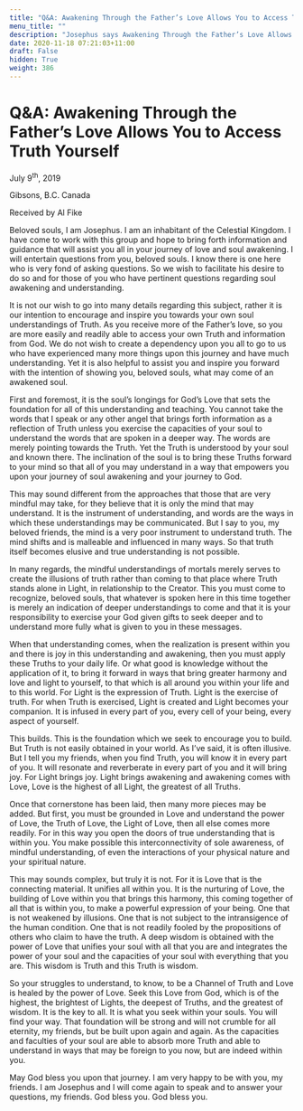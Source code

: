 ```yaml
---
title: "Q&A: Awakening Through the Father’s Love Allows You to Access Truth Yourself"
menu_title: ""
description: "Josephus says Awakening Through the Father’s Love Allows You to Access Truth Yourself"
date: 2020-11-18 07:21:03+11:00
draft: False
hidden: True
weight: 386
---
```

# Q&A: Awakening Through the Father’s Love Allows You to Access Truth Yourself

July 9<sup>th</sup>, 2019

Gibsons, B.C. Canada

Received by Al Fike

Beloved souls, I am Josephus. I am an inhabitant of the Celestial Kingdom. I have come to work with this group and hope to bring forth information and guidance that will assist you all in your journey of love and soul awakening. I will entertain questions from you, beloved souls. I know there is one here who is very fond of asking questions. So we wish to facilitate his desire to do so and for those of you who have pertinent questions regarding soul awakening and understanding. 

It is not our wish to go into many details regarding this subject, rather it is our intention to encourage and inspire you towards your own soul understandings of Truth. As you receive more of the Father’s love, so you are more easily and readily able to access your own Truth and information from God. We do not wish to create a dependency upon you all to go to us who have experienced many more things upon this journey and have much understanding. Yet it is also helpful to assist you and inspire you forward with the intention of showing you, beloved souls, what may come of an awakened soul. 

First and foremost, it is the soul’s longings for God’s Love that sets the foundation for all of this understanding and teaching. You cannot take the words that I speak or any other angel that brings forth information as a reflection of Truth unless you exercise the capacities of your soul to understand the words that are spoken in a deeper way. The words are merely pointing towards the Truth. Yet the Truth is understood by your soul and known there. The inclination of the soul is to bring these Truths forward to your mind so that all of you may understand in a way that empowers you upon your journey of soul awakening and your journey to God. 

This may sound different from the approaches that those that are very mindful may take, for they believe that it is only the mind that may understand. It is the instrument of understanding, and words are the ways in which these understandings may be communicated. But I say to you, my beloved friends, the mind is a very poor instrument to understand truth. The mind shifts and is malleable and influenced in many ways. So that truth itself becomes elusive and true understanding is not possible. 

In many regards, the mindful understandings of mortals merely serves to create the illusions of truth rather than coming to that place where Truth stands alone in Light, in relationship to the Creator. This you must come to recognize, beloved souls, that whatever is spoken here in this time together is merely an indication of deeper understandings to come and that it is your responsibility to exercise your God given gifts to seek deeper and to understand more fully what is given to you in these messages. 

When that understanding comes, when the realization is present within you and there is joy in this understanding and awakening, then you must apply these Truths to your daily life. Or what good is knowledge without the application of it, to bring it forward in ways that bring greater harmony and love and light to yourself, to that which is all around you within your life and to this world. For Light is the expression of Truth. Light is the exercise of truth. For when Truth is exercised, Light is created and Light becomes your companion. It is infused in every part of you, every cell of your being, every aspect of yourself. 

This builds. This is the foundation which we seek to encourage you to build. But Truth is not easily obtained in your world. As I’ve said, it is often illusive. But I tell you my friends, when you find Truth, you will know it in every part of you. It will resonate and reverberate in every part of you and it will bring joy. For Light brings joy. Light brings awakening and awakening comes with Love, Love is the highest of all Light, the greatest of all Truths. 

Once that cornerstone has been laid, then many more pieces may be added. But first, you must be grounded in Love and understand the power of Love, the Truth of Love, the Light of Love, then all else comes more readily. For in this way you open the doors of true understanding that is within you. You make possible this interconnectivity of sole awareness, of mindful understanding, of even the interactions of your physical nature and your spiritual nature. 

This may sounds complex, but truly it is not. For it is Love that is the connecting material. It unifies all within you. It is the nurturing of Love, the building of Love within you that brings this harmony, this coming together of all that is within you, to make a powerful expression of your being. One that is not weakened by illusions. One that is not subject to the intransigence of the human condition. One that is not readily fooled by the propositions of others who claim to have the truth. A deep wisdom is obtained with the power of Love that unifies your soul with all that you are and integrates the power of your soul and the capacities of your soul with everything that you are. This wisdom is Truth and this Truth is wisdom. 

So your struggles to understand, to know, to be a Channel of Truth and Love is healed by the power of Love. Seek this Love from God, which is of the highest, the brightest of Lights, the deepest of Truths, and the greatest of wisdom. It is the key to all. It is what you seek within your souls. You will find your way. That foundation will be strong and will not crumble for all eternity, my friends, but be built upon again and again. As the capacities and faculties of your soul are able to absorb more Truth and able to understand in ways that may be foreign to you now, but are indeed within you. 

May God bless you upon that journey. I am very happy to be with you, my friends. I am Josephus and I will come again to speak and to answer your questions, my friends. God bless you. God bless you.